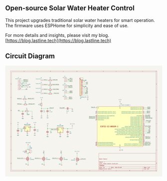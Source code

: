 ## Open-source Solar Water Heater Control

This project upgrades traditional solar water heaters for smart operation. The firmware uses ESPHome for simplicity and ease of use. 

For more details and insights, please visit my blog. [https://blog.lastline.tech](https://blog.lastline.tech)

## Circuit Diagram
![img](./water-heater.svg)![]()
